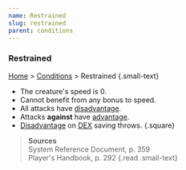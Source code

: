 ```yaml
---
name: Restrained
slug: restrained
parent: conditions
---
```

### Restrained
 [Home](dm-operations-center) > [Conditions](conditions) > Restrained {.small-text}

- The creature's speed is 0.
- Cannot benefit from any bonus to speed.
- All attacks have [disadvantage](advantage-disadvantage).
- Attacks **against** have [advantage](advantage-disadvantage).
- [Disadvantage](advantage-disadvantage) on [DEX](dexterity) saving throws.
{.square}

> **Sources** <br/>
> System Reference Document, p. 359<br/>
> Player's Handbook, p. 292
{.read .small-text}